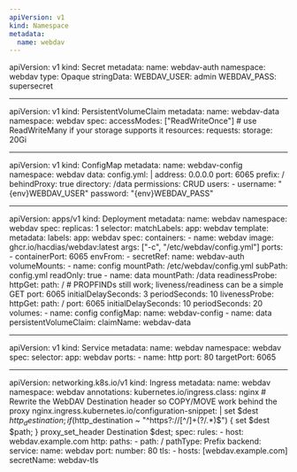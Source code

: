 ```yaml
---
apiVersion: v1
kind: Namespace
metadata:
  name: webdav
---
```

apiVersion: v1
kind: Secret
metadata:
  name: webdav-auth
  namespace: webdav
type: Opaque
stringData:
  WEBDAV_USER: admin
  WEBDAV_PASS: supersecret

---
apiVersion: v1
kind: PersistentVolumeClaim
metadata:
  name: webdav-data
  namespace: webdav
spec:
  accessModes: ["ReadWriteOnce"]        # use ReadWriteMany if your storage supports it
  resources:
    requests:
      storage: 20Gi

---
apiVersion: v1
kind: ConfigMap
metadata:
  name: webdav-config
  namespace: webdav
data:
  config.yml: |
    address: 0.0.0.0
    port: 6065
    prefix: /
    behindProxy: true
    directory: /data
    permissions: CRUD
    users:
      - username: "{env}WEBDAV_USER"
        password: "{env}WEBDAV_PASS"

---
apiVersion: apps/v1
kind: Deployment
metadata:
  name: webdav
  namespace: webdav
spec:
  replicas: 1
  selector:
    matchLabels:
      app: webdav
  template:
    metadata:
      labels:
        app: webdav
    spec:
      containers:
        - name: webdav
          image: ghcr.io/hacdias/webdav:latest
          args: ["-c", "/etc/webdav/config.yml"]
          ports:
            - containerPort: 6065
          envFrom:
            - secretRef:
                name: webdav-auth
          volumeMounts:
            - name: config
              mountPath: /etc/webdav/config.yml
              subPath: config.yml
              readOnly: true
            - name: data
              mountPath: /data
          readinessProbe:
            httpGet:
              path: / # PROPFINDs still work; liveness/readiness can be a simple GET
              port: 6065
            initialDelaySeconds: 3
            periodSeconds: 10
          livenessProbe:
            httpGet:
              path: /
              port: 6065
            initialDelaySeconds: 10
            periodSeconds: 20
      volumes:
        - name: config
          configMap:
            name: webdav-config
        - name: data
          persistentVolumeClaim:
            claimName: webdav-data

---
apiVersion: v1
kind: Service
metadata:
  name: webdav
  namespace: webdav
spec:
  selector:
    app: webdav
  ports:
    - name: http
      port: 80
      targetPort: 6065

---
apiVersion: networking.k8s.io/v1
kind: Ingress
metadata:
  name: webdav
  namespace: webdav
  annotations:
    kubernetes.io/ingress.class: nginx
    # Rewrite the WebDAV Destination header so COPY/MOVE work behind the proxy
    nginx.ingress.kubernetes.io/configuration-snippet: |
      set $dest $http_destination;
      if ($http_destination ~ "^https?://[^/]+(?<path>/.*)$") {
        set $dest $path;
      }
      proxy_set_header Destination $dest;
spec:
  rules:
    - host: webdav.example.com
      http:
        paths:
          - path: /
            pathType: Prefix
            backend:
              service:
                name: webdav
                port:
                  number: 80
  tls:
    - hosts: [webdav.example.com]
      secretName: webdav-tls
